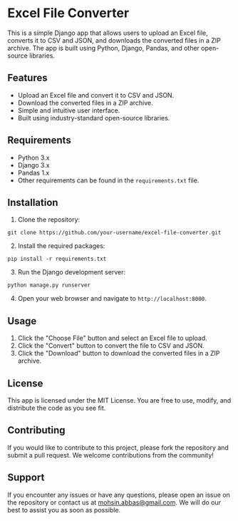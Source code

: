# Excel File Converter

This is a simple Django app that allows users to upload an Excel file, converts it to CSV and JSON, and downloads the converted files in a ZIP archive. The app is built using Python, Django, Pandas, and other open-source libraries.

## Features

- Upload an Excel file and convert it to CSV and JSON.
- Download the converted files in a ZIP archive.
- Simple and intuitive user interface.
- Built using industry-standard open-source libraries.

## Requirements

- Python 3.x
- Django 3.x
- Pandas 1.x
- Other requirements can be found in the `requirements.txt` file.

## Installation

1. Clone the repository:

```git clone https://github.com/your-username/excel-file-converter.git```


2. Install the required packages:

`pip install -r requirements.txt`


3. Run the Django development server:

`python manage.py runserver`


4. Open your web browser and navigate to `http://localhost:8000`.

## Usage

1. Click the "Choose File" button and select an Excel file to upload.
2. Click the "Convert" button to convert the file to CSV and JSON.
3. Click the "Download" button to download the converted files in a ZIP archive.

## License

This app is licensed under the MIT License. You are free to use, modify, and distribute the code as you see fit.

## Contributing

If you would like to contribute to this project, please fork the repository and submit a pull request. We welcome contributions from the community!

## Support

If you encounter any issues or have any questions, please open an issue on the repository or contact us at mohsin.abbas@gmail.com. We will do our best to assist you as soon as possible.
